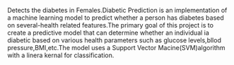 Detects the diabetes in Females.Diabetic Prediction is an implementation of a machine learning model to predict whether a person has diabetes based on several-health related features.The primary goal of this project is to create a predictive model that can determine whether an individual ia diabetic based on various health parameters such as glucose levels,bllod pressure,BMI,etc.The model uses a Support Vector Macine(SVM)algorithm with a linera kernal for classification.
